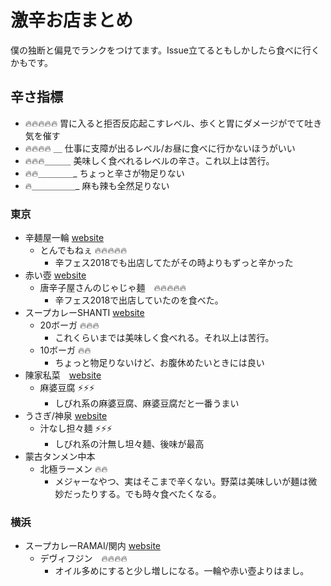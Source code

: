 # 激辛お店まとめ
僕の独断と偏見でランクをつけてます。Issue立てるともしかしたら食べに行くかもです。

## 辛さ指標
- 🔥🔥🔥🔥🔥 胃に入ると拒否反応起こすレベル、歩くと胃にダメージがでて吐き気を催す
- 🔥🔥🔥🔥 ＿ 仕事に支障が出るレベル/お昼に食べに行かないほうがいい
- 🔥🔥🔥＿＿＿ 美味しく食べれるレベルの辛さ。これ以上は苦行。
- 🔥🔥＿＿＿＿_ ちょっと辛さが物足りない
- 🔥＿＿＿＿＿_ 麻も辣も全然足りない

### 東京
- 辛麺屋一輪 [website](https://www.syokuraku-web.com/bar-restaurant/13076/)
  - とんでもねぇ 🔥🔥🔥🔥🔥
    - 辛フェス2018でも出店してたがその時よりもずっと辛かった
- 赤い壺 [website](https://tabelog.com/tokyo/A1306/A130602/13153198/)
  - 唐辛子屋さんのじゃじゃ麺　🔥🔥🔥🔥🔥
    - 辛フェス2018で出店していたのを食べた。
- スープカレーSHANTI [website](http://www.shanticurry.com/)
  - 20ボーガ 🔥🔥🔥
    - これくらいまでは美味しく食べれる。それ以上は苦行。
  - 10ボーガ 🔥🔥
    - ちょっと物足りないけど、お腹休めたいときには良い
- 陳家私菜　[website](https://tabelog.com/tokyo/A1303/A130301/13128819/)
  - 麻婆豆腐 ⚡⚡⚡
    - しびれ系の麻婆豆腐、麻婆豆腐だと一番うまい
- うさぎ/神泉 [website](https://tabelog.com/tokyo/A1303/A130301/13005386/)
  - 汁なし担々麺 ⚡⚡⚡
    - しびれ系の汁無し坦々麺、後味が最高
- 蒙古タンメン中本
  - 北極ラーメン 🔥🔥
    - メジャーなやつ、実はそこまで辛くない。野菜は美味しいが麺は微妙だったりする。でも時々食べたくなる。

### 横浜
- スープカレーRAMAI/関内 [website](http://www.ramai.co.jp/shop_yokohama.html)
  - デヴィフジン　🔥🔥🔥🔥
    - オイル多めにすると少し増しになる。一輪や赤い壺よりはまし。
